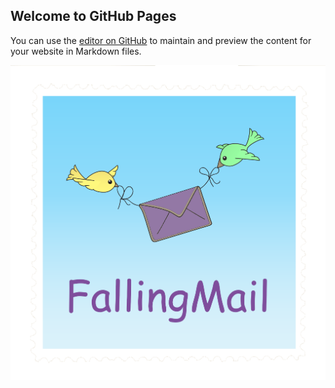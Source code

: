 ## Welcome to GitHub Pages

You can use the [editor on GitHub](https://github.com/fallingmail/doc/edit/master/README.md) to maintain and preview the content for your website in Markdown files.

![logo](https://github.com/fallingmail/logo/blob/master/falling-mail.png)
